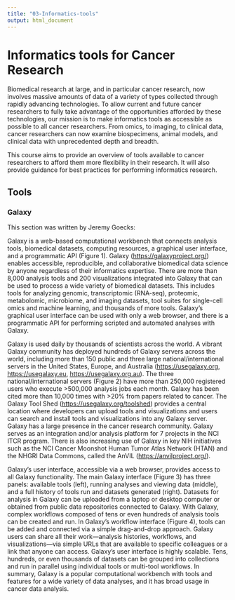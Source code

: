 ```yaml
---
title: "03-Informatics-tools"
output: html_document
---
```



# Informatics tools for Cancer Research

Biomedical research at large, and in particular cancer research, now involves massive amounts of data of a variety of types collected through rapidly advancing technologies. To allow current and future cancer researchers to fully take advantage of the opportunities afforded by these technologies, our mission is to make informatics tools as accessible as possible to all cancer researchers.  From omics, to imaging, to clinical data, cancer researchers can now examine biospecimens, animal models, and clinical data with unprecedented depth and breadth.

This course aims to provide an overview of tools available to cancer researchers to afford them more flexibility in their research. It will also provide guidance for best practices for performing informatics research.


## Tools

### Galaxy

This section was written by Jeremy Goecks:

Galaxy is a web-based computational workbench that connects analysis tools, biomedical datasets, computing resources, a graphical user interface, and a programmatic API (Figure 1). Galaxy (https://galaxyproject.org/) enables accessible, reproducible, and collaborative biomedical data science by anyone regardless of their informatics expertise. There are more than 8,000 analysis tools and 200 visualizations integrated into Galaxy that can be used to process a wide variety of biomedical datasets. This includes tools for analyzing genomic, transcriptomic (RNA-seq), proteomic, metabolomic, microbiome, and imaging datasets, tool suites for single-cell omics and machine learning, and thousands of more tools. Galaxy’s graphical user interface can be used with only a web browser, and there is a programmatic API for performing scripted and automated analyses with Galaxy.

Galaxy is used daily by thousands of scientists across the world. A vibrant Galaxy community has deployed hundreds of Galaxy servers across the world, including more than 150 public and three large national/international servers in the United States, Europe, and Australia (https://usegalaxy.org, https://usegalaxy.eu, https://usegalaxy.org.au). The three national/international servers (Figure 2) have more than 250,000 registered users who execute >500,000 analysis jobs each month. Galaxy has been cited more than 10,000 times with >20% from papers related to cancer. The Galaxy Tool Shed (https://usegalaxy.org/toolshed) provides a central location where developers can upload tools and visualizations and users can search and install tools and visualizations into any Galaxy server. Galaxy has a large presence in the cancer research community. Galaxy serves as an integration and/or analysis platform for 7 projects in the NCI ITCR program. There is also increasing use of Galaxy in key NIH initiatives such as the NCI Cancer Moonshot Human Tumor Atlas Network (HTAN) and the NHGRI Data Commons, called the AnVIL (https://anvilproject.org/).

Galaxy’s user interface, accessible via a web browser, provides access to all Galaxy functionality. The main Galaxy interface (Figure 3) has three panels: available tools (left), running analyses and viewing data (middle), and a full history of tools run and datasets generated (right). Datasets for analysis in Galaxy can be uploaded from a laptop or desktop computer or obtained from public data repositories connected to Galaxy. With Galaxy, complex workflows composed of tens or even hundreds of analysis tools can be created and run. In Galaxy’s workflow interface (Figure 4), tools can be added and connected via a simple drag-and-drop approach. Galaxy users can share all their work—analysis histories, workflows, and visualizations—via simple URLs that are available to specific colleagues or a link that anyone can access. Galaxy’s user interface is highly scalable. Tens, hundreds, or even thousands of datasets can be grouped into collections and run in parallel using individual tools or multi-tool workflows. In summary, Galaxy is a popular computational workbench with tools and features for a wide variety of data analyses, and it has broad usage in cancer data analysis.


